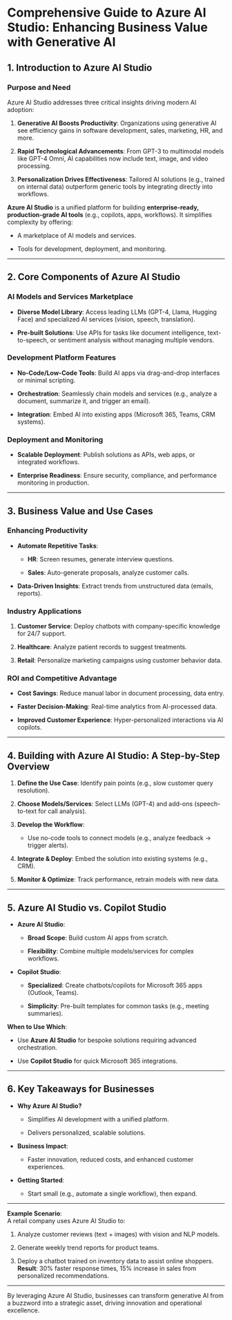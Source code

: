 # Comprehensive Guide to Azure AI Studio: Enhancing Business Value with Generative AI

## **1\. Introduction to Azure AI Studio**

### **Purpose and Need**

Azure AI Studio addresses three critical insights driving modern AI adoption:

1.  **Generative AI Boosts Productivity**: Organizations using generative AI see efficiency gains in software development, sales, marketing, HR, and more.

2.  **Rapid Technological Advancements**: From GPT-3 to multimodal models like GPT-4 Omni, AI capabilities now include text, image, and video processing.

3.  **Personalization Drives Effectiveness**: Tailored AI solutions (e.g., trained on internal data) outperform generic tools by integrating directly into workflows.

**Azure AI Studio** is a unified platform for building **enterprise-ready, production-grade AI tools** (e.g., copilots, apps, workflows). It simplifies complexity by offering:

- A marketplace of AI models and services.

- Tools for development, deployment, and monitoring.

---

## **2\. Core Components of Azure AI Studio**

### **AI Models and Services Marketplace**

- **Diverse Model Library**: Access leading LLMs (GPT-4, Llama, Hugging Face) and specialized AI services (vision, speech, translation).

- **Pre-built Solutions**: Use APIs for tasks like document intelligence, text-to-speech, or sentiment analysis without managing multiple vendors.

### **Development Platform Features**

- **No-Code/Low-Code Tools**: Build AI apps via drag-and-drop interfaces or minimal scripting.

- **Orchestration**: Seamlessly chain models and services (e.g., analyze a document, summarize it, and trigger an email).

- **Integration**: Embed AI into existing apps (Microsoft 365, Teams, CRM systems).

### **Deployment and Monitoring**

- **Scalable Deployment**: Publish solutions as APIs, web apps, or integrated workflows.

- **Enterprise Readiness**: Ensure security, compliance, and performance monitoring in production.

---

## **3\. Business Value and Use Cases**

### **Enhancing Productivity**

- **Automate Repetitive Tasks**:

  - **HR**: Screen resumes, generate interview questions.

  - **Sales**: Auto-generate proposals, analyze customer calls.

- **Data-Driven Insights**: Extract trends from unstructured data (emails, reports).

### **Industry Applications**

1.  **Customer Service**: Deploy chatbots with company-specific knowledge for 24/7 support.

2.  **Healthcare**: Analyze patient records to suggest treatments.

3.  **Retail**: Personalize marketing campaigns using customer behavior data.

### **ROI and Competitive Advantage**

- **Cost Savings**: Reduce manual labor in document processing, data entry.

- **Faster Decision-Making**: Real-time analytics from AI-processed data.

- **Improved Customer Experience**: Hyper-personalized interactions via AI copilots.

---

## **4\. Building with Azure AI Studio: A Step-by-Step Overview**

1.  **Define the Use Case**: Identify pain points (e.g., slow customer query resolution).

2.  **Choose Models/Services**: Select LLMs (GPT-4) and add-ons (speech-to-text for call analysis).

3.  **Develop the Workflow**:

    - Use no-code tools to connect models (e.g., analyze feedback → trigger alerts).

4.  **Integrate & Deploy**: Embed the solution into existing systems (e.g., CRM).

5.  **Monitor & Optimize**: Track performance, retrain models with new data.

---

## **5\. Azure AI Studio vs. Copilot Studio**

- **Azure AI Studio**:

  - **Broad Scope**: Build custom AI apps from scratch.

  - **Flexibility**: Combine multiple models/services for complex workflows.

- **Copilot Studio**:

  - **Specialized**: Create chatbots/copilots for Microsoft 365 apps (Outlook, Teams).

  - **Simplicity**: Pre-built templates for common tasks (e.g., meeting summaries).

**When to Use Which**:

- Use **Azure AI Studio** for bespoke solutions requiring advanced orchestration.

- Use **Copilot Studio** for quick Microsoft 365 integrations.

---

## **6\. Key Takeaways for Businesses**

- **Why Azure AI Studio?**

  - Simplifies AI development with a unified platform.

  - Delivers personalized, scalable solutions.

- **Business Impact**:

  - Faster innovation, reduced costs, and enhanced customer experiences.

- **Getting Started**:

  - Start small (e.g., automate a single workflow), then expand.

---

**Example Scenario**:\
A retail company uses Azure AI Studio to:

1.  Analyze customer reviews (text + images) with vision and NLP models.

2.  Generate weekly trend reports for product teams.

3.  Deploy a chatbot trained on inventory data to assist online shoppers.\
    **Result**: 30% faster response times, 15% increase in sales from personalized recommendations.

---

By leveraging Azure AI Studio, businesses can transform generative AI from a buzzword into a strategic asset, driving innovation and operational excellence.
